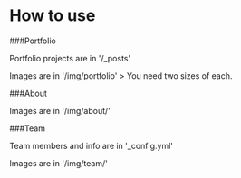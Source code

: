 # How to use

###Portfolio 

Portfolio projects are in '/_posts'

Images are in '/img/portfolio' > You need two sizes of each.

###About

Images are in '/img/about/'

###Team

Team members and info are in '_config.yml'

Images are in '/img/team/'
